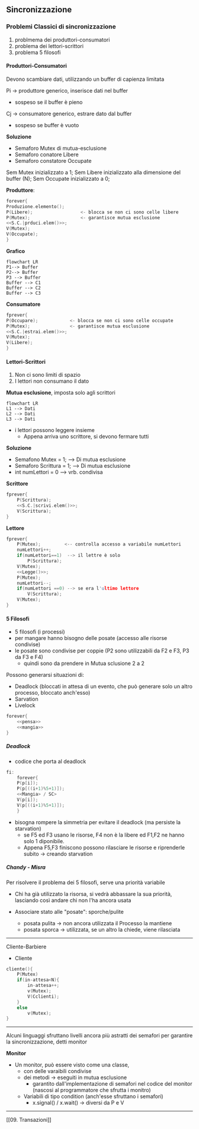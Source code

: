 ## Sincronizzazione
### Problemi Classici di sincronizzazione
1. problmema dei produttori-consumatori
2. problema dei lettori-scrittori
3. problema 5 filosofi


#### Produttori-Consumatori
Devono scambiare dati, utilizzando un buffer di capienza limitata

Pi -> produttore generico, inserisce dati nel buffer
- sospeso se il buffer è pieno

Cj -> consumatore generico, estrare dato dal buffer
- sospeso se buffer è vuoto

**Soluzione**
- Semaforo Mutex  di mutua-esclusione
- Semaforo conatore Libere
- Semaforo constatore Occupate

Sem Mutex inizializzato a 1;
Sem Libere inizializzato alla dimensione del buffer (N);
Sem Occupate inizializzato a 0;

**Produttore**:
```C
forever{
Produzione.elemento();
P(Libere); 			        <- blocca se non ci sono celle libere
P(Mutex);  				    <- garantisce mutua esclusione
<<S.C.|prduci.elem()>>;
V(Mutex);
V(Occupate);
}
```
**Grafico**
```mermaid
flowchart LR
P1--> Buffer
P2--> Buffer 
P3 --> Buffer 
Buffer --> C1
Buffer --> C2
Buffer --> C3
```
**Consumatore**
```C
fprever{
P(Occupare);			<- blocca se non ci sono celle occupate
P(Mutex);				<- garantisce mutua esclusione
<<S.C.|estrai.elem()>>;
V(Mutex);
V(Libere);
}
```

#### Lettori-Scrittori
1. Non ci sono limiti di spazio
2. I lettori non consumano il dato

**Mutua esclusione**, imposta solo agli scrittori
```mermaid
flowchart LR
L1 --> Dati 
L2 --> Dati
L3 --> Dati 
```
- i lettori possono leggere insieme
	- Appena arriva uno scrittore, si devono fermare tutti 

**Soluzione**
- Semafono Mutex = 1;  --> Di mutua esclusione
- Semaforo Scrittura = 1;  --> Di mutua esclusione
- int numLettori = 0 --> vrb. condivisa

**Scrittore**
```C
fprever{
	P(Scrittura);
	<<S.C.|scrivi.elem()>>;
	V(Scrittura);
}
```
**Lettore**
```C
fprever{
	P(Mutex);         <-- controlla accesso a variabile numLettori
	numLettori++;
	if(numLettori==1)  --> il lettre è solo
		P(Scrittura);
	V(Mutex);
	<<Legge()>>;
	P(Mutex);
	numLettori--;
	if(numLettori ==0) --> se era l'ultimo lettore
		V(Scrittura);
	V(Mutex);
}
```

#### 5 Filosofi
- 5 filosofi (i processi)
- per mangare hanno bisogno delle posate (accesso alle risorse condivise)
- le posate sono condivise per coppie (P2 sono utilizzabili da F2 e F3, P3 da F3 e F4)
	- quindi sono da prendere in Mutua sclusione 2 a 2

Possono generarsi situazioni di:
- Deadlock (bloccati in attesa di un evento, che può generare solo un altro  processo, bloccato anch'esso)
-  Sarvation 
-  Livelock

```C
forever{
	<<pensa>>
	<<mangia>>
}
```

##### Deadlock
- codice che porta al deadlock
```C
fi:
	forever{
	P(p[i]);
	P(p[((i+1)%5+1)]);
	<<Mangia> / SC>
	V(p[i]);
	V(p[((i+1)%5+1)]);
	}
```

- bisogna rompere la simmetria per evitare il deadlock (ma persiste la starvation)
	- se F5 ed F3 usano le risorse, F4 non è la libere ed F1,F2 ne hanno solo 1 diponibile.
	- Appena F5,F3 finiscono possono rilasciare le risorse e riprenderle subito -> creando starvation 

##### Chandy - Misra
Per risolvere il problema dei 5 filosofi, serve una priorità variabile 
- Chi ha già utilizzato la risorsa, si vedrà abbassare la sua priorità, lasciando così andare chi non l'ha ancora usata

- Associare stato alle "posate": sporche/pulite
	-  posata pulita -> non ancora utilizzata il Processo la mantiene
	-  posata sporca -> utilizzata, se un altro la chiede, viene rilasciata

---
Cliente-Barbiere
- Cliente
```C
cliente(){
	P(Mutex)
	if(in-attesa<N){
		in-attesa++;
		v(Mutex);
		V(Cclienti);
	}
	else
		v(Mutex);
}
```

---

Alcuni linguaggi sfruttano livelli ancora più astratti dei semafori per garantire la sincronizzazione, detti monitor

**Monitor**
- Un monitor, può essere visto come una classe, 
	- con delle varaibili condivise
	- dei metodi -> eseguiti in mutua esclusione
		- garantito dall'implementazione di semafori nel codice del monitor (nascosi al programmatore che sfrutta i monitro)
	- Variabili di tipo condition (anch'esse sfruttano i semafori)
		- x.signal() / x.wait()  -> diversi da P e V

---

[[09. Transazioni]]